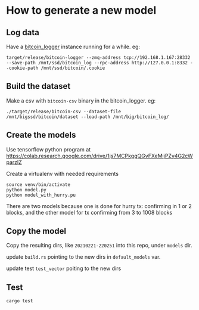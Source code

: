 
# How to generate a new model

## Log data

Have a [bitcoin_logger](https://github.com/RCasatta/bitcoin_logger) instance running for a while. eg: 

```
target/release/bitcoin-logger --zmq-address tcp://192.168.1.167:28332 --save-path /mnt/ssd/bitcoin_log --rpc-address http://127.0.0.1:8332 --cookie-path /mnt/ssd/bitcoin/.cookie
```

## Build the dataset

Make a csv with `bitcoin-csv` binary in the bitcoin_logger. eg: 

```
./target/release/bitcoin-csv --dataset-file /mnt/bigssd/bitcoin/dataset --load-path /mnt/big/bitcoin_log/
```

## Create the models

Use tensorflow python program at https://colab.research.google.com/drive/1js7MCPkggQGvFXeMijPZy4G2cWparzlZ 

Create a virtualenv with needed requirements

```
source venv/bin/activate
python model.py
python model_with_hurry.pu
```

There are two models because one is done for hurry tx: confirming in 1 or 2 blocks, and the other model for tx confirming from 3 to 1008 blocks 

## Copy the model

Copy the resulting dirs, like `20210221-220251` into this repo, under `models` dir.

update `build.rs` pointing to the new dirs in `default_models` var.

update test `test_vector` poiting to the new dirs

## Test

`cargo test`